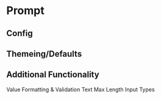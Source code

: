 ﻿# Prompt


## Config

## Themeing/Defaults

## Additional Functionality

Value Formatting & Validation
Text Max Length
Input Types